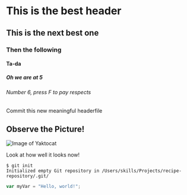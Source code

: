 # This is the best header 
## This is the next best one
### Then the following
#### Ta-da
##### Oh we are at 5
###### Number 6, press F to pay respects

Commit this new meaningful headerfile

## Observe the Picture!
![Image of Yaktocat](https://octodex.github.com/images/yaktocat.png)

Look at how well it looks now!

```
$ git init
Initialized empty Git repository in /Users/skills/Projects/recipe-repository/.git/
```

``` javascript
var myVar = "Hello, world!";
```
